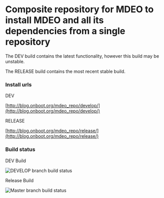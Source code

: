 # Composite repository for MDEO to install MDEO and all its dependencies from a single repository

The DEV build contains the latest functionality, however this build may be unstable.

The RELEASE build contains the most recent stable build.

### Install urls

DEV

[http://blog.onboot.org/mdeo_repo/develop/](http://blog.onboot.org/mdeo_repo/develop/)

RELEASE

[http://blog.onboot.org/mdeo_repo/release/](http://blog.onboot.org/mdeo_repo/release/)

### Build status

DEV Build

![DEVELOP branch build status](https://api.travis-ci.com/alxbrd/mde_optimiser.svg?token=SjJSaZ7VurPs1fvaMioP&amp;branch=develop)

Release Build

![Master branch build status](https://api.travis-ci.com/alxbrd/mde_optimiser.svg?token=SjJSaZ7VurPs1fvaMioP&amp;branch=master)
